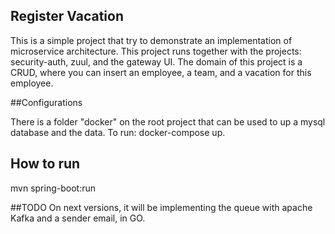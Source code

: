 ## Register Vacation

This is a simple project that try to demonstrate an implementation of microservice architecture. This project runs together with the projects: security-auth,
zuul, and the gateway UI. The domain of this project is a CRUD, where you can insert an employee, a team, and a vacation for this employee.

##Configurations

There is a folder "docker" on the root project that can be used to up a mysql database and the data. To run: docker-compose up.

## How to run

mvn spring-boot:run
 
##TODO
On next versions, it will be implementing the queue with apache Kafka and a sender email, in GO.